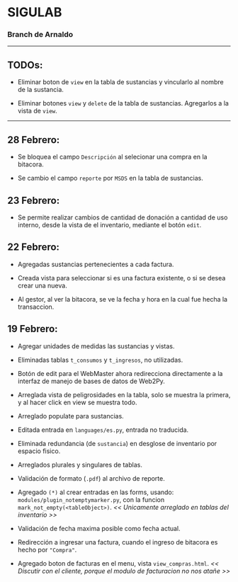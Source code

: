 # SIGULAB
### Branch de Arnaldo
******************
## TODOs:

+ Eliminar boton de `view` en la tabla de sustancias y vincularlo al nombre de la sustancia.

+ Eliminar botones `view` y `delete` de la tabla de sustancias. Agregarlos a la vista de `view`.

******************
## 28 Febrero:

+ Se bloquea el campo `Descripción` al selecionar una compra en la bitacora.

+ Se cambio el campo `reporte` por `MSDS` en la tabla de sustancias.

## 23 Febrero:

+ Se permite realizar cambios de cantidad de donación a cantidad de uso interno, desde la vista de el inventario, mediante el botón `edit`.

## 22 Febrero:

+ Agregadas sustancias pertenecientes a cada factura.

+ Creada vista para seleccionar si es una factura existente, o si se desea crear una nueva.

+ Al gestor, al ver la bitacora, se ve la fecha y hora en la cual fue hecha la transaccion.

## 19 Febrero:

+ Agregar unidades de medidas las sustancias y vistas.

+ Eliminadas tablas `t_consumos` y `t_ingresos`, no utilizadas.

+ Botón de edit para el WebMaster ahora redirecciona directamente a la interfaz de manejo de bases de datos de Web2Py.

+ Arreglada vista de peligrosidades en la tabla, solo se muestra la primera, y al hacer click en view se muestra todo.

+ Arreglado populate para sustancias.

+ Editada entrada en `languages/es.py`, entrada no traducida.

+ Eliminada redundancia (de `sustancia`) en desglose de inventario por espacio fisico.

+ Arreglados plurales y singulares de tablas.

+ Validación de formato (`.pdf`) al archivo de reporte.

+ Agregado `(*)` al crear entradas en las forms, usando: `modules/plugin_notemptymarker.py`, con la funcion `mark_not_empty(<tableObject>)`.
*<< Unicamente arreglado en tablas del inventario >>*

+ Validación de fecha maxima posible como fecha actual.

+ Redirección a ingresar una factura, cuando el ingreso de bitacora es hecho por `"Compra"`.

+ Agregado boton de facturas en el menu, vista `view_compras.html`.
*<< Discutir con el cliente, porque el modulo de facturacion no nos atañe >>*
